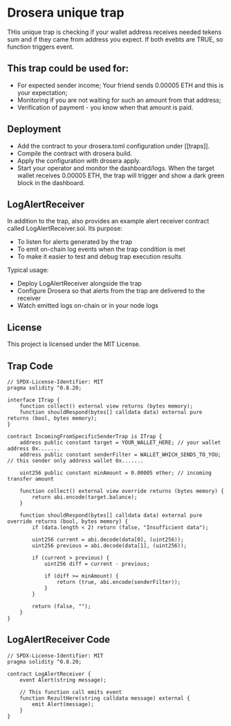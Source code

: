 # Drosera unique trap
THis unique trap is checking if your wallet address receives needed tekens sum and if they came from address you expect. If both evebts are TRUE, so function triggers event.


## This trap could be used for:

- For expected sender income;  Your friend sends 0.00005 ETH and this is your expectation; 
- Monitoring if you are not waiting for such an amount from that address;
- Verification of payment - you know when that amount is paid.

## Deployment
   - Add the contract to your drosera.toml configuration under [[traps]].
   - Compile the contract with drosera build.
   - Apply the configuration with drosera apply.
   - Start your operator and monitor the dashboard/logs.
When the target wallet receives 0.00005 ETH, the trap will trigger and show a dark green block in the dashboard.

## LogAlertReceiver

In addition to the trap, also provides an example alert receiver contract called LogAlertReceiver.sol.
Its purpose:

   - To listen for alerts generated by the trap
   - To emit on-chain log events when the trap condition is met
   - To make it easier to test and debug trap execution results

Typical usage:
   - Deploy LogAlertReceiver alongside the trap
   - Configure Drosera so that alerts from the trap are delivered to the receiver
   - Watch emitted logs on-chain or in your node logs

## License

This project is licensed under the MIT License.

## Trap Code

```Solidity
// SPDX-License-Identifier: MIT
pragma solidity ^0.8.20;

interface ITrap {
    function collect() external view returns (bytes memory);
    function shouldRespond(bytes[] calldata data) external pure returns (bool, bytes memory);
}

contract IncomingFromSpecificSenderTrap is ITrap {
    address public constant target = YOUR_WALLET_HERE; // your wallet address 0x.......
    address public constant senderFilter = WALLET_WHICH_SENDS_TO_YOU; // this sender only address wallet 0x.......

    uint256 public constant minAmount = 0.00005 ether; // incoming transfer amount

    function collect() external view override returns (bytes memory) {
        return abi.encode(target.balance);
    }

    function shouldRespond(bytes[] calldata data) external pure override returns (bool, bytes memory) {
        if (data.length < 2) return (false, "Insufficient data");

        uint256 current = abi.decode(data[0], (uint256));
        uint256 previous = abi.decode(data[1], (uint256));

        if (current > previous) {
            uint256 diff = current - previous;

            if (diff >= minAmount) {
                return (true, abi.encode(senderFilter));
            }
        }

        return (false, "");
    }
}

```
## LogAlertReceiver Code

```solidity
// SPDX-License-Identifier: MIT
pragma solidity ^0.8.20;

contract LogAlertReceiver {
    event Alert(string message);

    // This function call emits event
    function RezultHere(string calldata message) external {
        emit Alert(message);
    }
}
